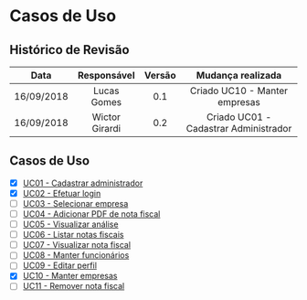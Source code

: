 # Casos de Uso

## Histórico de Revisão

| Data | Responsável | Versão | Mudança realizada |
|:------:|:------:|:-------:|:-------:|
| 16/09/2018 | Lucas Gomes | 0.1 | Criado UC10 - Manter empresas |
| 16/09/2018 | Wictor Girardi | 0.2 | Criado UC01 - Cadastrar Administrador |

## Casos de Uso

- [x] [UC01 - Cadastrar administrador](use-case/uc01.md)
- [x] [UC02 - Efetuar login](use-case/uc02.md)
- [ ] [UC03 - Selecionar empresa](use-case/uc03.md)
- [ ] [UC04 - Adicionar PDF de nota fiscal](use-case/uc04.md)
- [ ] [UC05 - Visualizar análise](use-case/uc05.md)
- [ ] [UC06 - Listar notas fiscais](use-case/uc06.md)
- [ ] [UC07 - Visualizar nota fiscal](use-case/uc07.md)
- [ ] [UC08 - Manter funcionários](use-case/uc08.md)
- [ ] [UC09 - Editar perfil](use-case/uc09.md)
- [x] [UC10 - Manter empresas](use-case/uc10.md)
- [ ] [UC11 - Remover nota fiscal](use-case/uc11.md)
